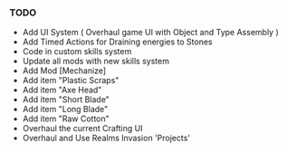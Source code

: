 

### **TODO**

- Add UI System ( Overhaul game UI with Object and Type Assembly )
- Add Timed Actions for Draining energies to Stones
- Code in custom skills system
- Update all mods with new skills system
- Add Mod [Mechanize]
- Add item "Plastic Scraps"
- Add item "Axe Head"
- Add item "Short Blade"
- Add item "Long Blade"
- Add item "Raw Cotton"
- Overhaul the current Crafting UI
- Overhaul and Use Realms Invasion 'Projects'

